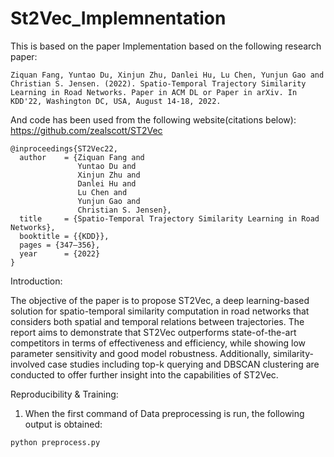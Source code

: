 # St2Vec_Implemnentation

This is based on the paper Implementation based on the following research paper:

```Ziquan Fang, Yuntao Du, Xinjun Zhu, Danlei Hu, Lu Chen, Yunjun Gao and Christian S. Jensen. (2022). Spatio-Temporal Trajectory Similarity Learning in Road Networks. Paper in ACM DL or Paper in arXiv. In KDD'22, Washington DC, USA, August 14-18, 2022.```

And code has been used from the following website(citations below): https://github.com/zealscott/ST2Vec

```
@inproceedings{ST2Vec22,
  author    = {Ziquan Fang and
               Yuntao Du and
               Xinjun Zhu and
               Danlei Hu and 
               Lu Chen and 
               Yunjun Gao and
               Christian S. Jensen},
  title     = {Spatio-Temporal Trajectory Similarity Learning in Road Networks},
  booktitle = {{KDD}},
  pages = {347–356},
  year      = {2022}
}
```


Introduction:

The objective of the paper is to propose ST2Vec, a deep learning-based solution for spatio-temporal similarity computation in road networks that considers both spatial and temporal relations between trajectories. The report aims to demonstrate that ST2Vec outperforms state-of-the-art competitors in terms of effectiveness and efficiency, while showing low parameter sensitivity and good model robustness. Additionally, similarity-involved case studies including top-k querying and DBSCAN clustering are conducted to offer further insight into the capabilities of ST2Vec.


Reproducibility & Training:

1. When the first command of Data preprocessing is run, the following output is obtained:

```
python preprocess.py
```


